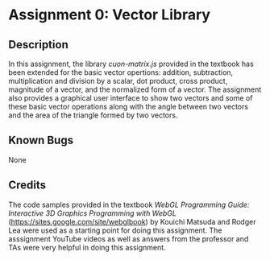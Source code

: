 # Assignment 0: Vector Library

## Description
In this assignment, the library <i>cuon-matrix.js</i> provided in the textbook has been extended for the basic vector opertions: addition, subtraction, multiplication and division by a scalar, dot product, cross product, magnitude of a vector, and the normalized form of a vector. The assignment also provides a graphical user interface to show two vectors and some of these basic vector operations along with the angle between two vectors and the area of the triangle formed by two vectors.

## Known Bugs
None

## Credits
The code samples provided in the textbook <i> WebGL Programming Guide: Interactive 3D Graphics Programming with WebGL</i> (https://sites.google.com/site/webglbook) by Kouichi Matsuda and Rodger Lea were used as a starting point for doing this assignment. The asssignment YouTube videos as well as answers from the professor and TAs were very helpful in doing this assignment.
